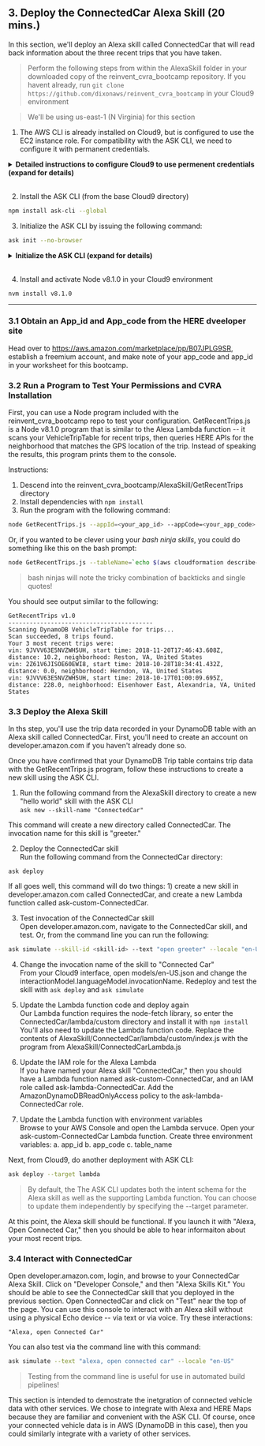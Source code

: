 ## 3. Deploy the ConnectedCar Alexa Skill (20 mins.)
In this section, we'll deploy an Alexa skill called ConnectedCar that will read back information about
the three recent trips that you have taken.

> Perform the following steps from within the AlexaSkill folder in your downloaded copy of the reinvent_cvra_bootcamp
repository. If you havent already, run ```git clone https://github.com/dixonaws/reinvent_cvra_bootcamp``` in your Cloud9 environment

> We'll be using us-east-1 (N Virginia) for this section

1. The AWS CLI is already installed on Cloud9, but is configured to use the EC2 instance role. For compatibility with the ASK CLI,
we need to configure it with permanent credentials.

<details>
<summary><strong>Detailed instructions to configure Cloud9 to use permenent credentials (expand for details)</strong></summary>

1. Open Cloud9 Preferences by clicking AWS Cloud9 > Preference or by clicking on the "gear" icon in the upper right corner of the Cloud9 window
2. Click "AWS Settings"
3. Disable "AWS managed temporary credentials" 
4. Open a bash prompt and type ```aws configure```
5. Enter the Access Key and Secret Access Key of a user that has AdministratorAccess credentials
6. Be sure to enter ```us-east-1``` as the region

Verify that everything worked by examining the file ```~/.aws/credentials```. It should resemble the following:
```bash
[default]
aws_access_key_id = ABCDEF1234567890
aws_secret_access_key = 2bacnfjjui689fwjek100009909922h
region=us-east-1
aws_session_token=
```

*Remove the ```aws_session_token``` line from your credentials file.

You should now be able to run AWS CLI commands using the credentials on your Cloud9 instance. For example run the following
command from Cloud9's bash prompt:
```bash
aws s3 ls
```

...should return a list of the S3 buckets in your account.

</details>
<br>


2. Install the ASK CLI (from the base Cloud9 directory)
```bash
npm install ask-cli --global
```


3. Initialize the ASK CLI by issuing the following command:
```bash
ask init --no-browser
``` 

<details>
<summary><strong>Initialize the ASK CLI (expand for details)</strong></summary>

Issue the following command:
```bash
ask init --no-browser
```

You should now see this screen in the command prompt. This step isused to select your AWS profile. Choose the default profile.
```bash
dixonaws:/environment$ ask init
? Please create a new profile or overwrite the existing profile.
 (Use arrow keys)
  ──────────────
❯ Create new profile 
  ──────────────
  Profile              Associated AWS Profile
  [default]                 "default" 

```

Next, you'll see the following screen to select the AWS profile to use for Lambda function deployment. Choose default:
```bash
? Please create a new profile or overwrite the existing profile.
 [default]                 "default"
-------------------- Initialize CLI --------------------
Setting up ask profile: [default]
? Please choose one from the following AWS profiles for skill's Lambda function deployment.
 
❯ default  
  ──────────────
  Skip AWS credential for ask-cli. 
  Use the AWS environment variables. 
  ──────────────


```

Next, you'll see a URL listed. You must use this URL to login to the developer console and obtain an Authorization Code. 
 
```bash
Paste the following url to your browser:
         https://www.amazon.com/ap/oa?redirect_uri=https%3A%2F%2Fs3.amazonaws.com%2Fask-cli%2Fresponse_parser.html&scope=alexa%3A%3Aask%3Askills%3Areadwrite%20alexa%3A%3Aask%3Amodels%3Areadwrite%20alexa%3A%3Aask%3Askills%3Atest&state=Ask-SkillModel-ReadWrite&response_type=code&client_id=amzn1.application-oa2-client.aadxxxxxxxxb44bac56

? Please enter the Authorization Code:  
```

If all goes well, you should see this on the command prompt:
```bash
? Please create a new profile or overwrite the existing profile.
 [default]                 "default"
-------------------- Initialize CLI --------------------
Setting up ask profile: [default]
? Please choose one from the following AWS profiles for skill's Lambda function deployment.
 default
Switch to 'Login with Amazon' page...
Tokens fetched and recorded in ask-cli config.
Vendor ID set as XXXXXXXXXX

Profile [default] initialized successfully.
 
```

</details>
<br>

4. Install and activate Node v8.1.0 in your Cloud9 environment
```bash
nvm install v8.1.0

```
------

### 3.1 Obtain an App_id and App_code from the HERE dveeloper site
Head over to https://aws.amazon.com/marketplace/pp/B07JPLG9SR, establish a freemium account, and 
make note of your app_code and app_id in your worksheet for this bootcamp.

### 3.2 Run a Program to Test Your Permissions and CVRA Installation
First, you can use a Node program included with the reinvent_cvra_bootcamp repo to
test your configuration. GetRecentTrips.js is a Node v8.1.0 program that is similar to the 
Alexa Lambda function -- it scans your VehicleTripTable for recent trips, then queries HERE APIs for 
the neighborhood that matches the GPS location of the trip. Instead of speaking the results, this 
program prints them to the console.

Instructions:
1. Descend into the reinvent_cvra_bootcamp/AlexaSkill/GetRecentTrips directory
2. Install dependencies with ```npm install```
3. Run the program with the following command:
 
```bash
node GetRecentTrips.js --appId=<your_app_id> --appCode=<your_app_code> --tableName=<your_vehicle_trip_table>
```

Or, if you wanted to be clever using your <i>bash ninja skills</i>, you could do something like this on the bash prompt:

```bash
node GetRecentTrips.js --tableName=`echo $(aws cloudformation describe-stacks --stack-name cvra-demo --output table --query 'Stacks[*].Outputs[*]' |grep 'Vehicle Trip table' |awk -F '|' '{print $4}')` --appCode=<your_app_code> --appId=<your_app_id>
```
> bash ninjas will note the tricky combination of backticks and single quotes!

You should see output similar to the following:

```
GetRecentTrips v1.0
-----------------------------------------
Scanning DynamoDB VehicleTripTable for trips...
Scan succeeded, 8 trips found.
Your 3 most recent trips were: 
vin: 9JVVV63E5NVZWH5UH, start time: 2018-11-20T17:46:43.608Z, distance: 10.2, neighborhood: Reston, VA, United States
vin: 2Z61V6JISOE60EWI8, start time: 2018-10-28T18:34:41.432Z, distance: 0.0, neighborhood: Herndon, VA, United States
vin: 9JVVV63E5NVZWH5UH, start time: 2018-10-17T01:00:09.695Z, distance: 228.0, neighborhood: Eisenhower East, Alexandria, VA, United States
```



### 3.3 Deploy the Alexa Skill
In ths step, you'll use the trip data recorded in your DynamoDB table with an Alexa skill called ConnectedCar. 
First, you'll need to create an account on developer.amazon.com if you haven't already done so.

Once you have confirmed that your DynamoDB Trip table contains trip data with the GetRecentTrips.js program,
follow these instructions to create a new skill using the ASK CLI. 

1. Run the following command from the AlexaSkill directory to create a new "hello world" skill with the ASK CLI<br>
```ask new --skill-name "ConnectedCar"```

This command will create a new directory called ConnectedCar. The invocation name for this skill is "greeter."

2. Deploy the ConnectedCar skill<br>
Run the following command from the ConnectedCar directory:
```
ask deploy
```
If all goes well, this command will do two things: 1) create a new skill in developer.amazon.com called ConnectedCar, and create a 
new Lambda function called ask-custom-ConnectedCar.

3. Test invocation of the ConnectedCar skill<br>
Open developer.amazon.com, navigate to the ConnectedCar skill, and test. Or, from the command line you can run the following:
```bash
ask simulate --skill-id <skill-id> --text "open greeter" --locale "en-US"
```

4. Change the invocation name of the skill to "Connected Car"<br>
From your Cloud9 interface, open models/en-US.json and change the interactionModel.languageModel.invocationName. Redeploy and test
the skill with ```ask deploy``` and ```ask simulate```

5. Update the Lambda function code and deploy again<br>
Our Lambda function requires the node-fetch library, so enter the ConnectedCar/lambda/custom directory and install it with ```npm install```
You'll also need to update the Lambda function code. Replace the contents of AlexaSkill/ConnectedCar/lambda/custom/index.js with
the program from AlexaSkill/ConnectedCarLambda.js

6. Update the IAM role for the Alexa Lambda<br>
If you have named your Alexa skill "ConnectedCar," then you should have a Lambda function named ask-custom-ConnectedCar, and an
IAM role called ask-lambda-ConnectedCar. Add the AmazonDynamoDBReadOnlyAccess policy to the ask-lambda-ConnectedCar role.

7. Update the Lambda function with environment variables<br>
Browse to your AWS Console and open the Lambda servuce. Open your ask-custom-ConnectedCar Lambda function. Create three environment variables:
a. app_id
b. app_code
c. table_name

Next, from Cloud9, do another deployment with ASK CLI:

```bash
ask deploy --target lambda
```

> By default, the The ASK CLI updates both the intent schema for the Alexa skill as well as the supporting Lambda function. You can
> choose to update them independently by specifying the --target parameter. 

At this point, the Alexa skill should be functional. If you launch it with "Alexa, Open Connected Car," then you should be able to 
hear informaiton about your most recent trips. 

### 3.4 Interact with ConnectedCar
Open developer.amazon.com, login, and browse to your ConnectedCar Alexa Skill. Click on "Developer Console," and then "Alexa Skills Kit." You
should be able to see the ConnectedCar skill that you deployed in the previous section. Open ConnectedCar and click
on "Test" near the top of the page. You can use this console to interact with an Alexa skill without using a
physical Echo device -- via text or via voice. Try these interactions:

```
"Alexa, open Connected Car"
```

You can also test via the command line with this command:
```bash
ask simulate --text "alexa, open connected car" --locale "en-US"
```

> Testing from the command line is useful for use in automated build pipelines!

This section is intended to demostrate the inetgration of connected vehicle data with other services. We chose to integrate with
Alexa and HERE Maps because they are familiar and convenient with the ASK CLI. Of course, once your connected vehicle data is in AWS (DynamoDB in this case),
then you could similarly integrate with a variety of other services.